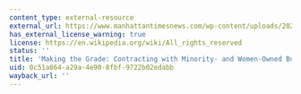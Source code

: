 ```yaml
---
content_type: external-resource
external_url: https://www.manhattantimesnews.com/wp-content/uploads/2021/10/REPORT-Making-the-Grade-2021.pdf
has_external_license_warning: true
license: https://en.wikipedia.org/wiki/All_rights_reserved
status: ''
title: 'Making the Grade: Contracting with Minority- and Women-Owned Businesses (PDF)'
uid: 0c51a864-a29a-4e90-8fbf-9722b02edabb
wayback_url: ''
---
```

